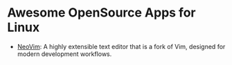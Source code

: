 # Awesome OpenSource Apps for Linux

- [NeoVim](docs/neovim.md): A highly extensible text editor that is a fork of Vim, designed for modern development workflows.
